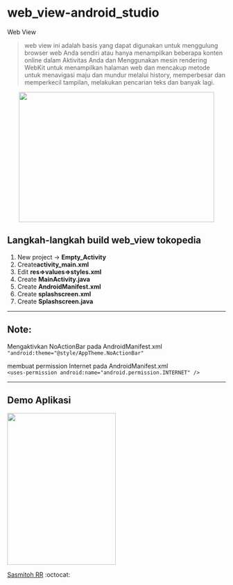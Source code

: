 # web_view-android_studio
Web View
>web view ini adalah basis yang dapat digunakan untuk menggulung browser web Anda sendiri atau hanya menampilkan beberapa konten online dalam Aktivitas Anda dan Menggunakan mesin rendering WebKit untuk menampilkan halaman web dan mencakup metode untuk menavigasi maju dan mundur melalui history, memperbesar dan memperkecil tampilan, melakukan pencarian teks dan banyak lagi.

<p align="center">
<img src="https://github.com/sasmitoh/web_view-android_studio/blob/master/konsep_web_view.png" width="450" height="300" />
</p>

## Langkah-langkah build web_view tokopedia 
<ol>
   <li>New project -> <b>Empty_Activity</b> </li>
   <li>Create<b>activity_main.xml</b></li>
   <li>Edit <b>res=>values=>styles.xml</b></li>
   <li>Create <b>MainActivity.java</b></li>
   <li>Create <b>AndroidManifest.xml</b></li>
   <li>Create <b>splashscreen.xml</b></li>
   <li>Create <b>Splashscreen.java</b></li>
</ol>
<hr/>

## Note:
Mengaktivkan NoActionBar pada AndroidManifest.xml<br>
```"android:theme="@style/AppTheme.NoActionBar"```<br><p>
membuat permission Internet pada AndroidManifest.xml<br>
```<uses-permission android:name="android.permission.INTERNET" />```
<hr/>

## Demo Aplikasi
<img src="https://github.com/sasmitoh/web_view-android_studio/blob/master/demo.jpg" width="250" height="350" />

[Sasmitoh RR](http://sasmitohrr.web.id)
:octocat:
